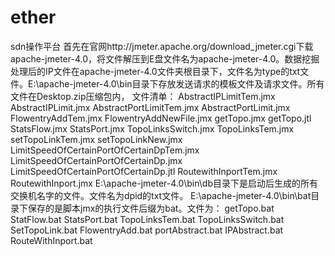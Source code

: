 # ether
sdn操作平台
首先在官网http://jmeter.apache.org/download_jmeter.cgi下载apache-jmeter-4.0，将文件解压到E盘文件名为apache-jmeter-4.0。数据挖掘处理后的IP文件在apache-jmeter-4.0文件夹根目录下，文件名为type的txt文件。E:\apache-jmeter-4.0\bin目录下存放发送请求的模板文件及请求文件。所有文件在Desktop.zip压缩包内，
文件清单：
AbstractIPLimitTem.jmx
AbstractIPLimit.jmx
AbstractPortLimitTem.jmx
AbstractPortLimit.jmx
FlowentryAddTem.jmx
FlowentryAddNewFile.jmx
getTopo.jmx
getTopo.jtl
StatsFlow.jmx
StatsPort.jmx
TopoLinksSwitch.jmx
TopoLinksTem.jmx
setTopoLinkTem.jmx
setTopoLinkNew.jmx
LimitSpeedOfCertainPortOfCertainDpTem.jmx
LimitSpeedOfCertainPortOfCertainDp.jmx
LimitSpeedOfCertainPortOfCertainDp.jtl
RoutewithInportTem.jmx
RoutewithInport.jmx
E:\apache-jmeter-4.0\bin\db目录下是启动后生成的所有交换机名字的文件。文件名为dpid的txt文件。
E:\apache-jmeter-4.0\bin\bat目录下保存的是脚本jmx的执行文件后缀为bat。文件为：
getTopo.bat
StatFlow.bat
StatsPort.bat
TopoLinksTem.bat
TopoLinksSwitch.bat
SetTopoLink.bat
FlowentryAdd.bat
portAbstract.bat
IPAbstract.bat
RouteWithInport.bat
